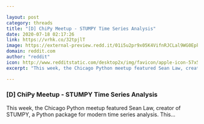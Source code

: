 ```yaml
---

layout: post
category: threads
title: "[D] ChiPy Meetup - STUMPY Time Series Analysis"
date: 2020-07-18 02:17:26
link: https://vrhk.co/32tpjlT
image: https://external-preview.redd.it/01i5u2pr9x05K4VifnRJCLal9WG0Epk9sXejdyDKmQs.jpg?width=480&height=251.308900524&auto=webp&crop=480:251.308900524,smart&s=85437c6d5361291300c312ed9607db0a15cf12bd
domain: reddit.com
author: "reddit"
icon: http://www.redditstatic.com/desktop2x/img/favicon/apple-icon-57x57.png
excerpt: "This week, the Chicago Python meetup featured Sean Law, creator of STUMPY, a Python package for modern time series analysis. This..."

---
```


### [D] ChiPy Meetup - STUMPY Time Series Analysis

This week, the Chicago Python meetup featured Sean Law, creator of STUMPY, a Python package for modern time series analysis. This...